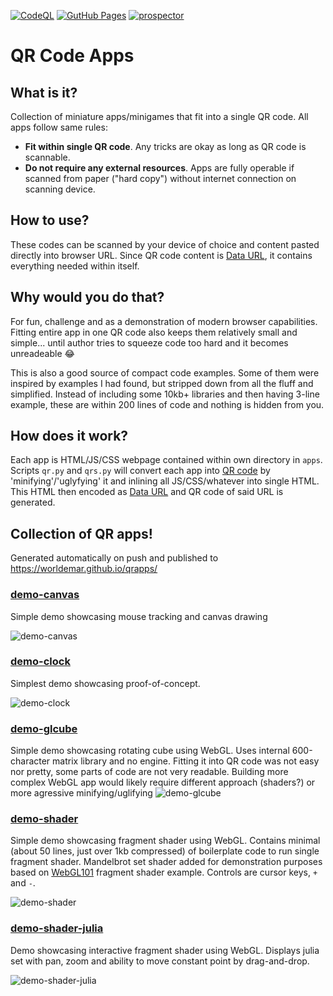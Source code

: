 [![CodeQL](https://github.com/worldemar/qrapps/actions/workflows/codeql.yml/badge.svg)](https://github.com/worldemar/qrapps/actions/workflows/codeql.yml)
[![GutHub Pages](https://github.com/worldemar/qrapps/actions/workflows/pages/pages-build-deployment/badge.svg)](https://github.com/worldemar/qrapps/actions/workflows/pages/pages-build-deployment)
[![prospector](https://github.com/worldemar/qrapps/actions/workflows/prospector.yml/badge.svg)](https://github.com/worldemar/qrapps/actions/workflows/prospector.yml)

# QR Code Apps

## What is it?
Collection of miniature apps/minigames that fit into a single QR code.
All apps follow same rules:

- **Fit within single QR code**. Any tricks are okay as long as QR code is scannable.
- **Do not require any external resources**. Apps are fully operable if scanned from paper ("hard copy") without internet connection on scanning device.

## How to use?
These codes can be scanned by your device of choice and content pasted directly into browser URL.
Since QR code content is [Data URL](https://en.wikipedia.org/wiki/Data_URI_scheme), it contains everything needed within itself.

## Why would you do that?
For fun, challenge and as a demonstration of modern browser capabilities.
Fitting entire app in one QR code also keeps them relatively small and simple... until author tries to squeeze code too hard and it becomes unreadeable 😂

This is also a good source of compact code examples. Some of them were inspired by examples I had found, but stripped down from all the fluff and simplified. Instead of including some 10kb+ libraries and then having 3-line example, these are within 200 lines of code and nothing is hidden from you.

## How does it work?
Each app is HTML/JS/CSS webpage contained within own directory in `apps`. Scripts `qr.py` and `qrs.py` will convert each app into [QR code](https://en.wikipedia.org/wiki/QR_code) by 'minifying'/'uglyfying' it and inlining all JS/CSS/whatever into single HTML. This HTML then encoded as [Data URL](https://en.wikipedia.org/wiki/Data_URI_scheme) and QR code of said URL is generated.

## Collection of QR apps!
Generated automatically on push and published to https://worldemar.github.io/qrapps/
### [demo-canvas](demo-canvas/index.html)

Simple demo showcasing mouse tracking and canvas drawing

![demo-canvas](demo-canvas/qr.png)

### [demo-clock](demo-clock/index.html)

Simplest demo showcasing proof-of-concept.

![demo-clock](demo-clock/qr.png)

### [demo-glcube](demo-glcube/index.html)

Simple demo showcasing rotating cube using WebGL.
Uses internal 600-character matrix library and no engine.
Fitting it into QR code was not easy nor pretty, some parts of code are not very readable.
Building more complex WebGL app would likely require different approach (shaders?)
or more agressive minifying/uglifying
![demo-glcube](demo-glcube/qr.png)

### [demo-shader](demo-shader/index.html)

Simple demo showcasing fragment shader using WebGL.
Contains minimal (about 50 lines, just over 1kb compressed) of boilerplate code to run single fragment shader.
Mandelbrot set shader added for demonstration purposes based on [WebGL101](https://github.com/emoller/WebGL101) fragment shader example. Controls are cursor keys, `+` and `-`.

![demo-shader](demo-shader/qr.png)

### [demo-shader-julia](demo-shader-julia/index.html)

Demo showcasing interactive fragment shader using WebGL.
Displays julia set with pan, zoom and ability to move constant point by drag-and-drop.

![demo-shader-julia](demo-shader-julia/qr.png)


